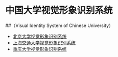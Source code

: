 # 中国大学视觉形象识别系统 

##（Visual Identity System of Chinese University）

- [北京大学视觉形象识别系统](https://vim.pku.edu.cn/xzzq/index.htm)
- [上海交通大学视觉形象识别系统](http://vi.sjtu.edu.cn/)
- [重庆大学视觉形象识别系统](https://www.cqu.edu.cn/Channel/000-002-001-003/1/index.html)
